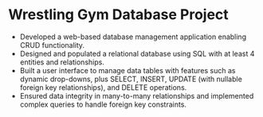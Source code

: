 # Wrestling Gym Database Project
- Developed a web-based database management application enabling CRUD functionality.
- Designed and populated a relational database using SQL with at least 4 entities and relationships.
- Built a user interface to manage data tables with features such as dynamic drop-downs, plus SELECT, INSERT, UPDATE (with nullable foreign key relationships), and DELETE operations.
- Ensured data integrity in many-to-many relationships and implemented complex queries to handle foreign key constraints.
